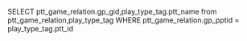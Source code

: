 SELECT ptt_game_relation.gp_gid,play_type_tag.ptt_name from ptt_game_relation,play_type_tag WHERE ptt_game_relation.gp_pptid = play_type_tag.ptt_id